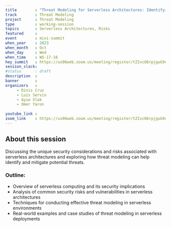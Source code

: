 ```yaml
---
title        : "Threat Modeling for Serverless Architectures: Identifying Risks in a Serverless World (Panel) "
track        : Threat Modeling
project      : Threat Modeling
type         : working-session
topics       : Serverless Architectures, Risks
featured     :
event        : mini-summit
when_year    : 2023
when_month   : Oct
when_day     : Wed
when_time    : WS-17-18
hey_summit   : https://us06web.zoom.us/meeting/register/tZIvcO6rpjguG9c_BAbjihJ47vwkSsjYjPRw
session_slack:
#status      : draft
description  :
banner       : 
organizers   :
     - Dinis Cruz
     - Luis Servin
     - Ayse Vlok
     - Omer Yaron
     
youtube_link : 
zoom_link    : https://us06web.zoom.us/meeting/register/tZIvcO6rpjguG9c_BAbjihJ47vwkSsjYjPRw
---
```


## About this session
Discussing the unique security considerations and risks associated with serverless architectures and exploring how threat modeling can help identify and mitigate potential threats.

### Outline:
- Overview of serverless computing and its security implications
- Analysis of common security risks and vulnerabilities in serverless architectures 
- Techniques for conducting effective threat modeling in serverless environments
- Real-world examples and case studies of threat modeling in serverless deployments
